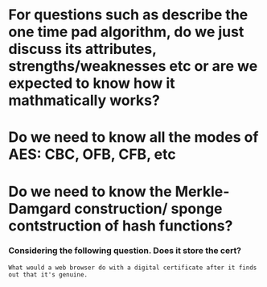 # For questions such as describe the one time pad algorithm, do we just discuss its attributes, strengths/weaknesses etc or are we expected to know how it mathmatically works?

# Do we need to know all the modes of AES: CBC, OFB, CFB, etc

# Do we need to know the Merkle-Damgard construction/ sponge contstruction of hash functions?

### Considering the following question. Does it store the cert?

    What would a web browser do with a digital certificate after it finds out that it's genuine. 
